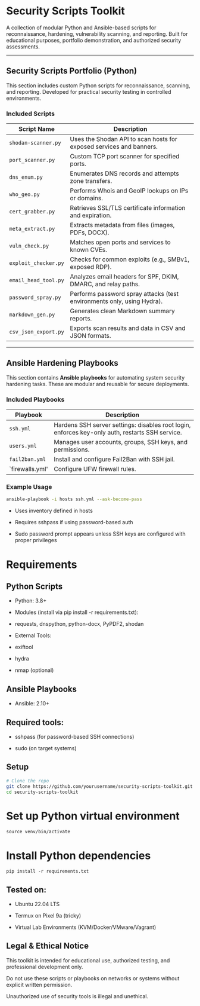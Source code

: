 # Security Scripts Toolkit

A collection of modular Python and Ansible-based scripts for reconnaissance, hardening, vulnerability scanning, and reporting. Built for educational purposes, portfolio demonstration, and authorized security assessments.

---

## Security Scripts Portfolio (Python)

This section includes custom Python scripts for reconnaissance, scanning, and reporting. Developed for practical security testing in controlled environments.

### Included Scripts

| Script Name             | Description                                                                 |
|-------------------------|-----------------------------------------------------------------------------|
| `shodan-scanner.py`     | Uses the Shodan API to scan hosts for exposed services and banners.        |
| `port_scanner.py`       | Custom TCP port scanner for specified ports.                               |
| `dns_enum.py`           | Enumerates DNS records and attempts zone transfers.                        |
| `who_geo.py`            | Performs Whois and GeoIP lookups on IPs or domains.                        |
| `cert_grabber.py`       | Retrieves SSL/TLS certificate information and expiration.                  |
| `meta_extract.py`       | Extracts metadata from files (images, PDFs, DOCX).                         |
| `vuln_check.py`         | Matches open ports and services to known CVEs.                             |
| `exploit_checker.py`    | Checks for common exploits (e.g., SMBv1, exposed RDP).                     |
| `email_head_tool.py`    | Analyzes email headers for SPF, DKIM, DMARC, and relay paths.              |
| `password_spray.py`     | Performs password spray attacks (test environments only, using Hydra).     |
| `markdown_gen.py`       | Generates clean Markdown summary reports.                                  |
| `csv_json_export.py`    | Exports scan results and data in CSV and JSON formats.                     |

---

## Ansible Hardening Playbooks

This section contains **Ansible playbooks** for automating system security hardening tasks. These are modular and reusable for secure deployments.

### Included Playbooks

| Playbook      | Description                                                                                     |
|---------------|-------------------------------------------------------------------------------------------------|
| `ssh.yml`     | Hardens SSH server settings: disables root login, enforces key-only auth, restarts SSH service. |
| `users.yml`   | Manages user accounts, groups, SSH keys, and permissions.                                       |
| `fail2ban.yml`|	Install and configure Fail2Ban with SSH jail.                                                   |
| `firewalls.yml' | Configure UFW firewall rules.                      |


### Example Usage

```bash
ansible-playbook -i hosts ssh.yml --ask-become-pass
```
- Uses inventory defined in hosts

- Requires sshpass if using password-based auth

- Sudo password prompt appears unless SSH keys are configured with proper privileges

# Requirements
## Python Scripts
- Python: 3.8+

- Modules (install via pip install -r requirements.txt):

- requests, dnspython, python-docx, PyPDF2, shodan

- External Tools:

- exiftool

- hydra

- nmap (optional)

## Ansible Playbooks
- Ansible: 2.10+

## Required tools:

- sshpass (for password-based SSH connections)

- sudo (on target systems)

## Setup
```bash
# Clone the repo
git clone https://github.com/yourusername/security-scripts-toolkit.git
cd security-scripts-toolkit
```
# Set up Python virtual environment
```python3 -m venv venv
source venv/bin/activate
```
# Install Python dependencies
```pip install -r requirements.txt```
## Tested on:

 - Ubuntu 22.04 LTS

- Termux on Pixel 9a (tricky)

- Virtual Lab Environments (KVM/Docker/VMware/Vagrant)
  
## Legal & Ethical Notice
This toolkit is intended for educational use, authorized testing, and professional development only.

Do not use these scripts or playbooks on networks or systems without explicit written permission.

Unauthorized use of security tools is illegal and unethical.
